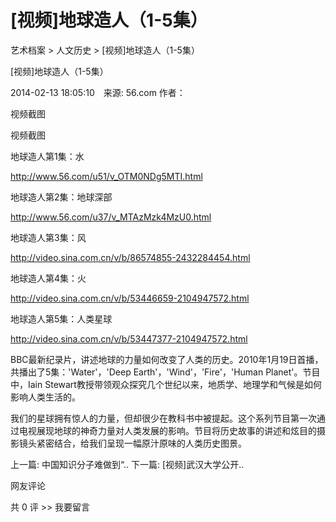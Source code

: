 # [视频]地球造人（1-5集）

艺术档案 > 人文历史 > [视频]地球造人（1-5集）

[视频]地球造人（1-5集）

2014-02-13 18:05:10　来源: 56.com 作者：



 视频截图

视频截图

地球造人第1集：水

http://www.56.com/u51/v_OTM0NDg5MTI.html

地球造人第2集：地球深部

http://www.56.com/u37/v_MTAzMzk4MzU0.html

地球造人第3集：风

http://video.sina.com.cn/v/b/86574855-2432284454.html

地球造人第4集：火

http://video.sina.com.cn/v/b/53446659-2104947572.html

地球造人第5集：人类星球

http://video.sina.com.cn/v/b/53447377-2104947572.html

  BBC最新纪录片，讲述地球的力量如何改变了人类的历史。2010年1月19日首播，共播出了5集：'Water'，'Deep Earth'，'Wind'，'Fire'，'Human Planet'。节目中，Iain Stewart教授带领观众探究几个世纪以来，地质学、地理学和气候是如何影响人类生活的。

我们的星球拥有惊人的力量，但却很少在教科书中被提起。这个系列节目第一次通过电视展现地球的神奇力量对人类发展的影响。节目将历史故事的讲述和炫目的摄影镜头紧密结合，给我们呈现一幅原汁原味的人类历史图景。

上一篇: 中国知识分子难做到“..  下一篇: [视频]武汉大学公开..   

网友评论

共 0 评 >>  我要留言